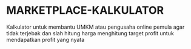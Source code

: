 # MARKETPLACE-KALKULATOR
Kalkulator untuk membantu UMKM atau pengusaha online pemula agar tidak terjebak dan slah hitung harga menghitung target profit untuk mendapatkan profit yang nyata
